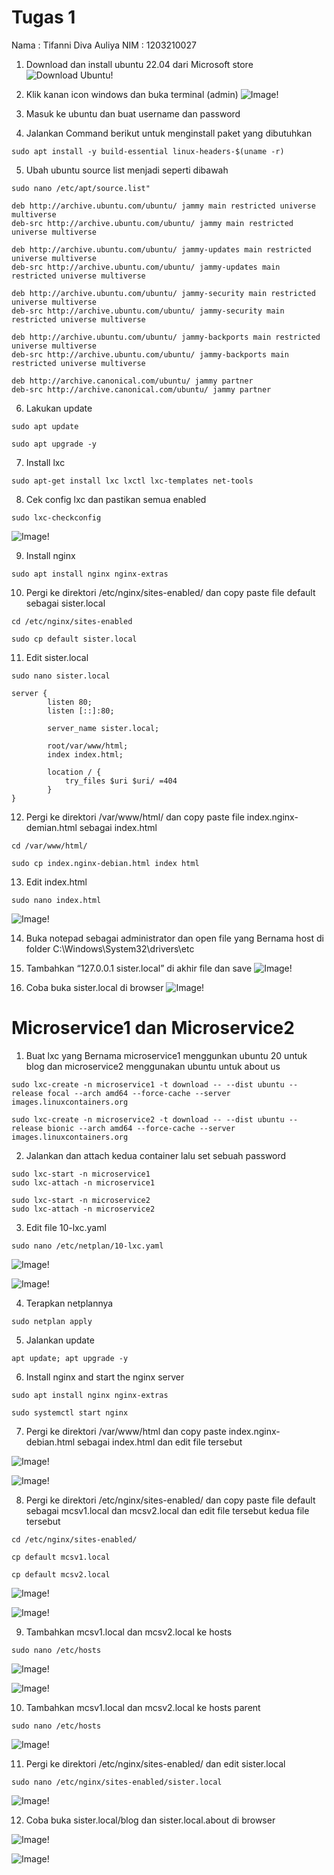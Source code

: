 # Tugas 1

Nama    : Tifanni Diva Auliya
NIM     : 1203210027

1. Download dan install ubuntu 22.04 dari Microsoft store
![Download Ubuntu!](asset/1.png)

2. Klik kanan icon windows dan buka terminal (admin)
![Image!](asset/2.png)

3. Masuk ke ubuntu dan buat username dan password

4. Jalankan Command berikut untuk menginstall paket yang dibutuhkan

```
sudo apt install -y build-essential linux-headers-$(uname -r)
```

5. Ubah ubuntu source list menjadi seperti dibawah

```
sudo nano /etc/apt/source.list"
```

```
deb http://archive.ubuntu.com/ubuntu/ jammy main restricted universe multiverse
deb-src http://archive.ubuntu.com/ubuntu/ jammy main restricted universe multiverse

deb http://archive.ubuntu.com/ubuntu/ jammy-updates main restricted universe multiverse
deb-src http://archive.ubuntu.com/ubuntu/ jammy-updates main restricted universe multiverse

deb http://archive.ubuntu.com/ubuntu/ jammy-security main restricted universe multiverse
deb-src http://archive.ubuntu.com/ubuntu/ jammy-security main restricted universe multiverse

deb http://archive.ubuntu.com/ubuntu/ jammy-backports main restricted universe multiverse
deb-src http://archive.ubuntu.com/ubuntu/ jammy-backports main restricted universe multiverse

deb http://archive.canonical.com/ubuntu/ jammy partner
deb-src http://archive.canonical.com/ubuntu/ jammy partner
```

6. Lakukan update

```
sudo apt update
```

```
sudo apt upgrade -y
```

7. Install lxc

```
sudo apt-get install lxc lxctl lxc-templates net-tools
```

8. Cek config lxc dan pastikan semua enabled

```
sudo lxc-checkconfig
```

![Image!](asset/3.png)

9. Install nginx

```
sudo apt install nginx nginx-extras
```

10.	Pergi ke direktori /etc/nginx/sites-enabled/ dan copy paste file default sebagai sister.local

```
cd /etc/nginx/sites-enabled
```

```
sudo cp default sister.local
```

11. Edit sister.local

```
sudo nano sister.local
```

```
server {
        listen 80;
        listen [::]:80;

        server_name sister.local;

        root/var/www/html;
        index index.html;

        location / {
            try_files $uri $uri/ =404
        }
}
```

12.	Pergi ke direktori /var/www/html/ dan copy paste file index.nginx-demian.html sebagai index.html

```
cd /var/www/html/
```

```
sudo cp index.nginx-debian.html index html
```

13. Edit index.html

```
sudo nano index.html
```

![Image!](asset/4.png)

14.	Buka notepad sebagai administrator dan open file yang Bernama host di folder C:\Windows\System32\drivers\etc

15.	Tambahkan “127.0.0.1 sister.local” di akhir file dan save
![Image!](asset/5.png)

16.	Coba buka sister.local di browser
![Image!](asset/6.png)

# Microservice1 dan Microservice2

1. Buat lxc yang Bernama microservice1 menggunkan ubuntu 20 untuk blog dan microservice2 menggunakan ubuntu untuk about us

```
sudo lxc-create -n microservice1 -t download -- --dist ubuntu --release focal --arch amd64 --force-cache --server images.linuxcontainers.org
```

```
sudo lxc-create -n microservice2 -t download -- --dist ubuntu --release bionic --arch amd64 --force-cache --server images.linuxcontainers.org
```

2. Jalankan dan attach kedua container lalu set sebuah password

```
sudo lxc-start -n microservice1
sudo lxc-attach -n microservice1
```

```
sudo lxc-start -n microservice2
sudo lxc-attach -n microservice2
```

3. Edit file 10-lxc.yaml

```
sudo nano /etc/netplan/10-lxc.yaml
```

![Image!](asset/7.png)

![Image!](asset/8.png)

4. Terapkan netplannya

```
sudo netplan apply
```

5. Jalankan update

```
apt update; apt upgrade -y
```

6. Install nginx and start the nginx server

```
sudo apt install nginx nginx-extras
```

```
sudo systemctl start nginx
```

7. Pergi ke direktori /var/www/html dan copy paste index.nginx-debian.html sebagai index.html dan edit file tersebut

![Image!](asset/9.png)

![Image!](asset/10.png)

8. Pergi ke direktori /etc/nginx/sites-enabled/ dan copy paste file default sebagai mcsv1.local dan mcsv2.local dan edit file tersebut kedua file tersebut

```
cd /etc/nginx/sites-enabled/
```

```
cp default mcsv1.local

cp default mcsv2.local
```

![Image!](asset/11.png)

![Image!](asset/12.png)

9. Tambahkan mcsv1.local dan mcsv2.local ke hosts

```
sudo nano /etc/hosts
```

![Image!](asset/13.png)

![Image!](asset/14.png)

10. Tambahkan mcsv1.local dan mcsv2.local ke hosts parent

```
sudo nano /etc/hosts
```

![Image!](asset/15.png)

11. Pergi ke direktori /etc/nginx/sites-enabled/ dan edit sister.local

```
sudo nano /etc/nginx/sites-enabled/sister.local
```
![Image!](asset/16.png)

12. Coba buka sister.local/blog dan sister.local.about di browser

![Image!](asset/17.png)

![Image!](asset/18.png)


